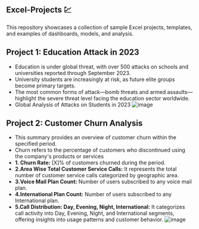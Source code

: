 ## Excel-Projects 💹
This repository showcases a collection of sample Excel projects, templates, and examples of dashboards, models, and analysis.
## Project 1: Education Attack in 2023
- Education is under global threat, with over 500 attacks on schools and universities reported through September 2023.
- University students are increasingly at risk, as future elite groups become primary targets.
- The most common forms of attack—bomb threats and armed assaults—highlight the severe threat level facing the education sector worldwide.
- Global Analysis of Attacks on Students in 2023 
  ![image](https://github.com/user-attachments/assets/08399074-afe7-4df9-9065-c7c380988818)
## Project 2: Customer Churn Analysis
- This summary provides an overview of customer churn within the specified period. 
- Churn refers to the percentage of customers who discontinued using the company's products or services
- **1. Churn Rate:** [X]% of customers churned during the period.
- **2.Area Wise Total Customer Service Calls:** It represents the total number of customer service calls categorized by geographic area.
- **3.Voice Mail Plan Count:** Number of users subscribed to any voice mail plan.
- **4.International Plan Count:** Number of users subscribed to any International plan.
- **5.Call Distribution: Day, Evening, Night, International:** It categorizes call activity into Day, Evening, Night, and International segments, offering insights 
  into usage patterns and customer behavior. 
![image](https://github.com/user-attachments/assets/cd753dc9-4ac3-4d3b-83f5-3f6b55800650)



